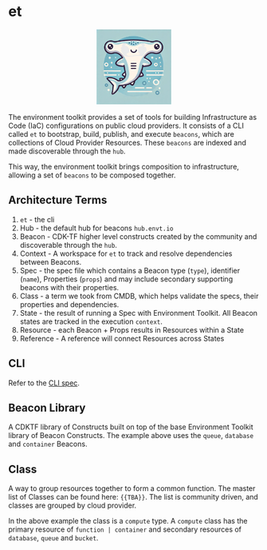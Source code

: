 # et

<div style="text-align:center">
    <img src="images/logo.png" alt="logo" style="width:150px;"/>
</div>

The environment toolkit provides a set of tools for building Infrastructure as Code (IaC) configurations on public cloud providers. It consists of a CLI called `et` to bootstrap, build, publish, and execute `beacons`, which are collections of Cloud Provider Resources. These `beacons` are indexed and made discoverable through the `hub`.

This way, the environment toolkit brings composition to infrastructure, allowing a set of `beacons` to be composed together.

## Architecture Terms

1. `et` - the cli
1. Hub - the default hub for beacons `hub.envt.io`
1. Beacon - CDK-TF higher level constructs created by the community and discoverable through the `hub`. <!-- Beacons are namespaced by class and expose composition contracts. -->
1. Context - A workspace for `et` to track and resolve dependencies between Beacons.
1. Spec - the spec file which contains a Beacon type (`type`), identifier (`name`), Properties (`props`) and may include secondary supporting beacons with their properties.
1. Class - a term we took from CMDB, which helps validate the specs, their properties and dependencies.
1. State - the result of running a Spec with Environment Toolkit. All Beacon states are tracked in the execution `context`.
1. Resource - each Beacon + Props results in Resources within a State
1. Reference - A reference will connect Resources across States

## CLI

Refer to the [CLI spec](./CLI.md).

## Beacon Library

A CDKTF library of Constructs built on top of the base Environment Toolkit library of Beacon Constructs. The example above uses the `queue`, `database` and `container` Beacons.

## Class

A way to group resources together to form a common function. The master list of Classes can be found here: `{{TBA}}`. The list is community driven, and classes are grouped by cloud provider.

In the above example the class is a `compute` type. A `compute` class has the primary resource of `function | container` and secondary resources of `database`, `queue` and `bucket`.
